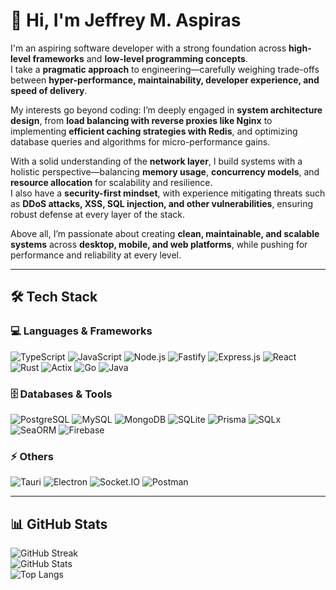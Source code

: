 # 👋 Hi, I'm Jeffrey M. Aspiras

I'm an aspiring software developer with a strong foundation across **high-level frameworks** and **low-level programming concepts**.  
I take a **pragmatic approach** to engineering—carefully weighing trade-offs between **hyper-performance, maintainability, developer experience, and speed of delivery**.  

My interests go beyond coding: I’m deeply engaged in **system architecture design**, from **load balancing with reverse proxies like Nginx** to implementing **efficient caching strategies with Redis**, and optimizing database queries and algorithms for micro-performance gains.  

With a solid understanding of the **network layer**, I build systems with a holistic perspective—balancing **memory usage**, **concurrency models**, and **resource allocation** for scalability and resilience.  
I also have a **security-first mindset**, with experience mitigating threats such as **DDoS attacks, XSS, SQL injection, and other vulnerabilities**, ensuring robust defense at every layer of the stack.  

Above all, I’m passionate about creating **clean, maintainable, and scalable systems** across **desktop, mobile, and web platforms**, while pushing for performance and reliability at every level.

---

## 🛠️ Tech Stack

### 💻 Languages & Frameworks
![TypeScript](https://img.shields.io/badge/TypeScript-3178C6?style=flat-square&logo=typescript&logoColor=white)
![JavaScript](https://img.shields.io/badge/JavaScript-F7DF1E?style=flat-square&logo=javascript&logoColor=black)
![Node.js](https://img.shields.io/badge/Node.js-339933?style=flat-square&logo=node.js&logoColor=white)
![Fastify](https://img.shields.io/badge/Fastify-20232A?style=flat-square&logo=fastify&logoColor=white)
![Express.js](https://img.shields.io/badge/Express.js-000000?style=flat-square&logo=express&logoColor=white)
![React](https://img.shields.io/badge/React-20232A?style=flat-square&logo=react&logoColor=61DAFB)
![Rust](https://img.shields.io/badge/Rust-000000?style=flat-square&logo=rust&logoColor=white)
![Actix](https://img.shields.io/badge/Actix-000000?style=flat-square&logo=actix&logoColor=white)
![Go](https://img.shields.io/badge/Go-00ADD8?style=flat-square&logo=go&logoColor=white)
![Java](https://img.shields.io/badge/Java-ED8B00?style=flat-square&logo=java&logoColor=white)

### 🗄️ Databases & Tools
![PostgreSQL](https://img.shields.io/badge/PostgreSQL-4169E1?style=flat-square&logo=postgresql&logoColor=white) 
![MySQL](https://img.shields.io/badge/MySQL-4479A1?style=flat-square&logo=mysql&logoColor=white) 
![MongoDB](https://img.shields.io/badge/MongoDB-47A248?style=flat-square&logo=mongodb&logoColor=white) 
![SQLite](https://img.shields.io/badge/SQLite-07405E?style=flat-square&logo=sqlite&logoColor=white) 
![Prisma](https://img.shields.io/badge/Prisma-2D3748?style=flat-square&logo=prisma&logoColor=white) 
![SQLx](https://img.shields.io/badge/SQLx-000000?style=flat-square&logo=rust&logoColor=white) 
![SeaORM](https://img.shields.io/badge/SeaORM-1B4F72?style=flat-square&logo=rust&logoColor=white) 
![Firebase](https://img.shields.io/badge/Firebase-FFCA28?style=flat-square&logo=firebase&logoColor=black)

### ⚡ Others
![Tauri](https://img.shields.io/badge/Tauri-FB9C33?style=flat-square&logo=tauri&logoColor=white)
![Electron](https://img.shields.io/badge/Electron-2B2E3A?style=flat-square&logo=electron&logoColor=9FEAF9)
![Socket.IO](https://img.shields.io/badge/Socket.io-010101?style=flat-square&logo=socket.io&logoColor=white)
![Postman](https://img.shields.io/badge/Postman-FF6C37?style=flat-square&logo=postman&logoColor=white)

---

## 📊 GitHub Stats

![GitHub Streak](https://github-readme-streak-stats.herokuapp.com/?user=Alaric-Jeff&theme=radical)  
![GitHub Stats](https://github-readme-stats.vercel.app/api?username=Alaric-Jeff&show_icons=true&theme=radical)  
![Top Langs](https://github-readme-stats.vercel.app/api/top-langs/?username=Alaric-Jeff&layout=compact&theme=radical)  
